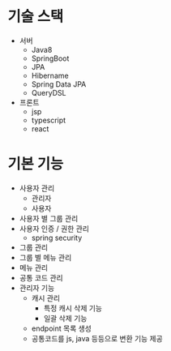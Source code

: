 # 기술 스택
- 서버
  - Java8
  - SpringBoot
  - JPA
  - Hibername
  - Spring Data JPA
  - QueryDSL
- 프론트
  - jsp
  - typescript
  - react

# 기본 기능
- 사용자 관리
  - 관리자
  - 사용자
- 사용자 별 그룹 관리
- 사용자 인증 / 권한 관리
  - spring security
- 그룹 관리
- 그룹 별 메뉴 관리
- 메뉴 관리
- 공통 코드 관리
- 관리자 기능
  - 캐시 관리
    - 특정 캐시 삭제 기능
    - 일괄 삭제 기능
  - endpoint 목록 생성
  - 공통코드를 js, java 등등으로 변환 기능 제공
  

